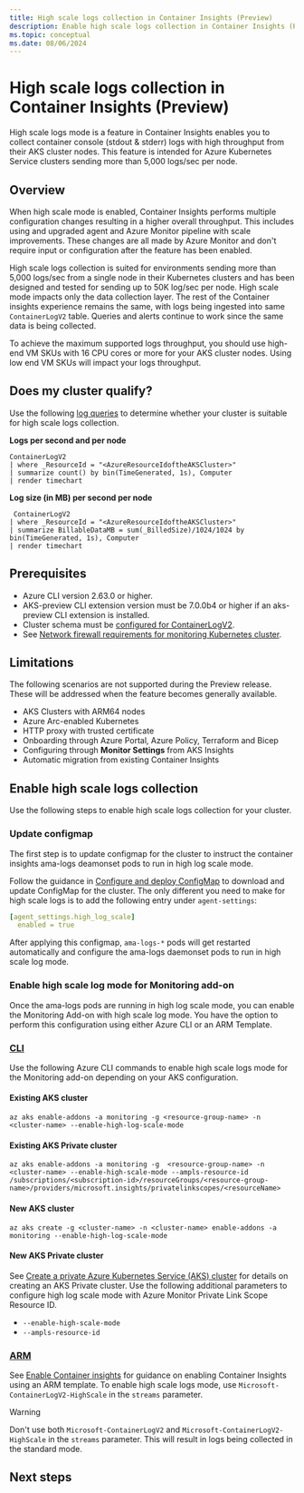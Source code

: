 ```yaml
---
title: High scale logs collection in Container Insights (Preview) 
description: Enable high scale logs collection in Container Insights (Preview).
ms.topic: conceptual
ms.date: 08/06/2024
---
```


# High scale logs collection in Container Insights (Preview) 
High scale logs mode is a feature in Container Insights enables you to collect container console (stdout & stderr) logs with high throughput from their AKS cluster nodes. This feature is intended for Azure Kubernetes Service clusters sending more than 5,000 logs/sec per node.

## Overview
When high scale mode is enabled, Container Insights performs multiple configuration changes resulting in a higher overall throughput. This includes using and upgraded agent and Azure Monitor pipeline with scale improvements. These changes are all made by Azure Monitor and don't require input or configuration after the feature has been enabled.   

High scale logs collection is suited for environments sending more than 5,000 logs/sec from a single node in their Kubernetes clusters and has been designed and tested for sending up to 50K log/sec per node.  High scale mode impacts only the data collection layer. The rest of the Container insights experience remains the same, with logs being ingested into same `ContainerLogV2` table. Queries and alerts continue to work since the same data is being collected.

To achieve the maximum supported logs throughput, you should use high-end VM SKUs with 16 CPU cores or more for your AKS cluster nodes. Using low end VM SKUs will impact your logs throughput.  

## Does my cluster qualify?
Use the following [log queries](../logs/log-query-overview.md) to determine whether your cluster is suitable for high scale logs collection. 

**Logs per second and per node**

```kql
ContainerLogV2 
| where _ResourceId = "<AzureResourceIdoftheAKSCluster>" 
| summarize count() by bin(TimeGenerated, 1s), Computer 
| render timechart 
```

**Log size (in MB) per second per node**

```kusto
 ContainerLogV2 
| where _ResourceId = "<AzureResourceIdoftheAKSCluster>"
| summarize BillableDataMB = sum(_BilledSize)/1024/1024 by bin(TimeGenerated, 1s), Computer 
| render timechart 
```

## Prerequisites 

- Azure CLI version 2.63.0 or higher.
- AKS-preview CLI extension version must be 7.0.0b4 or higher if an aks-preview CLI extension is installed.
- Cluster schema must be [configured for ContainerLogV2](./container-insights-logs-schema.md#enable-the-containerlogv2-schema).
- See [Network firewall requirements for monitoring Kubernetes cluster](./kubernetes-monitoring-firewall.md).

## Limitations 

The following scenarios are not supported during the Preview release. These will be addressed when the feature becomes generally available.

- AKS Clusters with ARM64 nodes 
- Azure Arc-enabled Kubernetes
- HTTP proxy with trusted certificate
- Onboarding through Azure Portal, Azure Policy, Terraform and Bicep 
- Configuring through **Monitor Settings** from AKS Insights  
- Automatic migration from existing Container Insights   

## Enable high scale logs collection
Use the following steps to enable high scale logs collection for your cluster.

### Update configmap
The first step is to update configmap for the cluster to instruct the container insights ama-logs deamonset pods to run in high log scale mode. 

Follow the guidance in [Configure and deploy ConfigMap](./container-insights-data-collection-configmap.md#configure-and-deploy-configmap) to download and update ConfigMap for the cluster. The only different you need to make for high scale logs is to add the following entry under `agent-settings`: 

```yml
[agent_settings.high_log_scale] 
  enabled = true 
```

After applying this configmap, `ama-logs-*` pods will get restarted automatically and configure the ama-logs daemonset pods to run in high scale log mode. 

### Enable high scale log mode for Monitoring add-on
Once the ama-logs pods are running in high log scale mode, you can enable the Monitoring Add-on with high scale log mode. You have the option to perform this configuration using either Azure CLI or an ARM Template.

### [CLI](#tab/cli)
Use the following Azure CLI commands to enable high scale logs mode for the Monitoring add-on depending on your AKS configuration.

#### Existing AKS cluster

```azurecli
az aks enable-addons -a monitoring -g <resource-group-name> -n <cluster-name> --enable-high-log-scale-mode  
```

#### Existing AKS Private cluster

```azurecli
az aks enable-addons -a monitoring -g  <resource-group-name> -n <cluster-name> --enable-high-scale-mode --ampls-resource-id /subscriptions/<subscription-id>/resourceGroups/<resource-group-name>/providers/microsoft.insights/privatelinkscopes/<resourceName> 
```

#### New AKS cluster

```azurecli
az aks create -g <cluster-name> -n <cluster-name> enable-addons -a monitoring --enable-high-log-scale-mode  
```

#### New AKS Private cluster
See [Create a private Azure Kubernetes Service (AKS) cluster](/azure/aks/private-clusters?tabs=azure-portal) for details on creating an AKS Private cluster. Use the following additional parameters to configure high log scale mode with Azure Monitor Private Link Scope Resource ID. 

- `--enable-high-scale-mode`
- `--ampls-resource-id`

### [ARM](#tab/arm)
See [Enable Container insights](./kubernetes-monitoring-enable.md?tabs=arm#enable-container-insights) for guidance on enabling Container Insights using an ARM template. To enable high scale logs mode, use `Microsoft-ContainerLogV2-HighScale` in the `streams` parameter.

> [!WARNING]
> Don't use both `Microsoft-ContainerLogV2` and `Microsoft-ContainerLogV2-HighScale` in the `streams` parameter. This will result in logs being collected in the standard mode.

## Next steps


